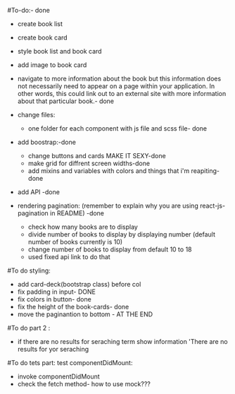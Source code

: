 #To-do:- done
- create book list
- create book card
- style book list and book card
- add image to book card

- navigate to more information about the book but this information does not necessarily need to appear on a page within your application. In other words, this could link out to an external site with more information about that particular book.- done

- change files:
    - one folder for each component with js file and scss file- done
- add boostrap:-done
    - change buttons and cards MAKE IT SEXY-done
    - make grid for diffrent screen widths-done
    - add mixins and variables with colors and things that i'm reapiting-done

- add API -done
- rendering pagination: (remember to explain why you are using react-js-pagination in README) -done
    - check how many books are to display
    - divide number of books to display by displaying number (default number of books currently is 10)
    - change number of books to display from default 10 to 18
    - used fixed api link to do that

#To do styling:
- add card-deck(bootstrap class) before col
- fix padding in input- DONE
- fix colors in button- done
- fix the height of the book-cards- done
- move the paginantion to bottom - AT THE END


#To do part 2 :
- if there are no results for seraching term show information 'There are no results for yor seraching 



#To do tets part:
test componentDidMount:
- invoke componentDidMount
- check the fetch method- how to use mock???



